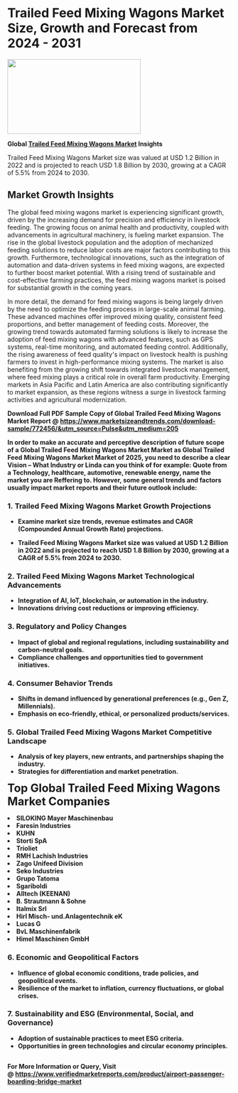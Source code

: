 <H1>Trailed Feed Mixing Wagons Market Size, Growth and Forecast from 2024 - 2031</H1><img class="aligncenter size-medium wp-image-584254" src="https://thirdeyenews.in/wp-content/uploads/2024/09/Global-Market-Research-300x168.jpeg" alt="" width="300" height="168" /><p><strong>Global&nbsp;<a href="https://www.marketsizeandtrends.com/download-sample/772456/&amp;utm_source=Pulse&amp;utm_medium=205">Trailed Feed Mixing Wagons Market</a> Insights</strong></p><p>Trailed Feed Mixing Wagons Market size was valued at USD 1.2 Billion in 2022 and is projected to reach USD 1.8 Billion by 2030, growing at a CAGR of 5.5% from 2024 to 2030.</p><p><h2>Market Growth Insights</h2> <p>The global feed mixing wagons market is experiencing significant growth, driven by the increasing demand for precision and efficiency in livestock feeding. The growing focus on animal health and productivity, coupled with advancements in agricultural machinery, is fueling market expansion. The rise in the global livestock population and the adoption of mechanized feeding solutions to reduce labor costs are major factors contributing to this growth. Furthermore, technological innovations, such as the integration of automation and data-driven systems in feed mixing wagons, are expected to further boost market potential. With a rising trend of sustainable and cost-effective farming practices, the feed mixing wagons market is poised for substantial growth in the coming years.</p> <p><strong></strong></p> <p>In more detail, the demand for feed mixing wagons is being largely driven by the need to optimize the feeding process in large-scale animal farming. These advanced machines offer improved mixing quality, consistent feed proportions, and better management of feeding costs. Moreover, the growing trend towards automated farming solutions is likely to increase the adoption of feed mixing wagons with advanced features, such as GPS systems, real-time monitoring, and automated feeding control. Additionally, the rising awareness of feed quality's impact on livestock health is pushing farmers to invest in high-performance mixing systems. The market is also benefiting from the growing shift towards integrated livestock management, where feed mixing plays a critical role in overall farm productivity. Emerging markets in Asia Pacific and Latin America are also contributing significantly to market expansion, as these regions witness a surge in livestock farming activities and agricultural modernization.</p> <p><strong></p><p><span class=""><strong>Download Full PDF Sample Copy of Global Trailed Feed Mixing Wagons Market Report</strong> @ <a href="https://www.marketsizeandtrends.com/download-sample/772456/&amp;utm_source=Pulse&amp;utm_medium=205" target="_blank">https://www.marketsizeandtrends.com/download-sample/772456/&amp;utm_source=Pulse&amp;utm_medium=205</a></span></p><p>In order to make an accurate and perceptive description of future scope of a Global&nbsp;Trailed Feed Mixing Wagons Market Market as Global&nbsp;Trailed Feed Mixing Wagons Market Market of 2025, you need to describe a clear Vision &ndash; What Industry or Linda can you think of for example: Quote from a Technology, healthcare, automotive, renewable energy, name the market you are Reffering to. However, some general trends and factors usually impact market reports and their future outlook include:</p><h3>1.&nbsp;<strong>Trailed Feed Mixing Wagons Market Growth Projections</strong></h3><ul><li>Examine market size trends, revenue estimates and CAGR (Compounded Annual Growth Rate) projections.</li><li><p>Trailed Feed Mixing Wagons Market size was valued at USD 1.2 Billion in 2022 and is projected to reach USD 1.8 Billion by 2030, growing at a CAGR of 5.5% from 2024 to 2030.</p></li></ul><h3>2.&nbsp;<strong>Trailed Feed Mixing Wagons Market Technological Advancements</strong></h3><ul><li>Integration of AI, IoT, blockchain, or automation in the industry.</li><li>Innovations driving cost reductions or improving efficiency.</li></ul><h3>3.&nbsp;<strong>Regulatory and Policy Changes</strong></h3><ul><li>Impact of global and regional regulations, including sustainability and carbon-neutral goals.</li><li>Compliance challenges and opportunities tied to government initiatives.</li></ul><h3>4.&nbsp;<strong>Consumer Behavior Trends</strong></h3><ul><li>Shifts in demand influenced by generational preferences (e.g., Gen Z, Millennials).</li><li>Emphasis on eco-friendly, ethical, or personalized products/services.</li></ul><h3>5.&nbsp;<strong>Global Trailed Feed Mixing Wagons Market Competitive Landscape</strong></h3><ul><li>Analysis of key players, new entrants, and partnerships shaping the industry.</li><li>Strategies for differentiation and market penetration.</li></ul><p data-pm-slice="1 1 []"><span style="color: inherit; font-family: inherit; font-size: 25px;">Top Global Trailed Feed Mixing Wagons Market Companies</span></p><div class="" data-test-id=""><p><li>SILOKING Mayer Maschinenbau</li><li> Faresin Industries</li><li> KUHN</li><li> Storti SpA</li><li> Trioliet</li><li> RMH Lachish Industries</li><li> Zago Unifeed Division</li><li> Seko Industries</li><li> Grupo Tatoma</li><li> Sgariboldi</li><li> Alltech (KEENAN)</li><li> B. Strautmann & Sohne</li><li> Italmix Srl</li><li> Hirl Misch- und.Anlagentechnik eK</li><li> Lucas G</li><li> BvL Maschinenfabrik</li><li> Himel Maschinen GmbH</li></p></div><h3>6.&nbsp;<strong>Economic and Geopolitical Factors</strong></h3><ul><li>Influence of global economic conditions, trade policies, and geopolitical events.</li><li>Resilience of the market to inflation, currency fluctuations, or global crises.</li></ul><h3>7.&nbsp;<strong>Sustainability and ESG (Environmental, Social, and Governance)</strong></h3><ul><li>Adoption of sustainable practices to meet ESG criteria.</li><li>Opportunities in green technologies and circular economy principles.</li></ul><h2><strong style="font-size: 14px;">For More Information or Query, Visit @&nbsp;</strong><a style="background-color: #ffffff; font-size: 14px;" href="https://www.marketsizeandtrends.com/report/trailed-feed-mixing-wagons-market/" target="_blank">https://www.verifiedmarketreports.com/product/airport-passenger-boarding-bridge-market</a></h2>
